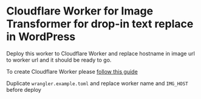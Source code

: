 # Cloudflare Worker for Image Transformer for drop-in text replace in WordPress

Deploy this worker to Cloudflare Worker and replace hostname in image url to worker url and it should be ready to go.

To create Cloudflare Worker please [follow this guide](https://developers.cloudflare.com/workers/get-started/guide/)

Duplicate `wrangler.example.toml` and replace worker name and `IMG_HOST` before deploy
